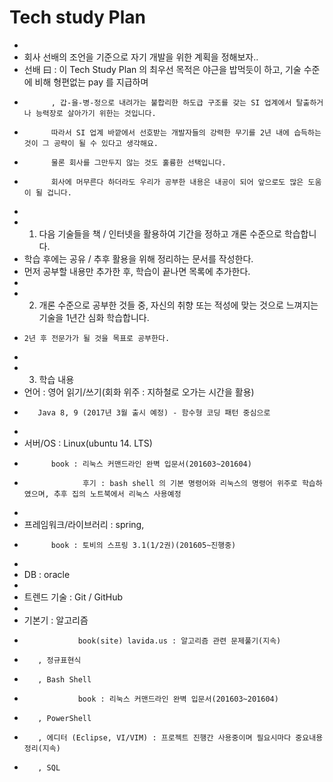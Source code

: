 # Tech study Plan
* 
* 회사 선배의 조언을 기준으로 자기 개발을 위한 계획을 정해보자..
* 선배 曰 : 이 Tech Study Plan 의 최우선 목적은 야근을 밥먹듯이 하고, 기술 수준에 비해 형편없는 pay 를 지급하며
*           , 갑-을-병-정으로 내려가는 불합리한 하도급 구조를 갖는 SI 업계에서 탈출하거나 능력장로 살아가기 위한는 것입니다.
*           따라서 SI 업계 바깥에서 선호받는 개발자들의 강력한 무기를 2년 내에 습득하는 것이 그 공략이 될 수 있다고 생각해요.
*           물론 회사를 그만두지 않는 것도 훌륭한 선택입니다. 
*           회사에 머무른다 하더라도 우리가 공부한 내용은 내공이 되어 앞으로도 많은 도움이 될 겁니다.
* 
* 1. 다음 기술들을 책 / 인터넷을 활용하여 기간을 정하고 개론 수준으로 학습합니다. 
*    학습 후에는 공유 / 추후 활용을 위해 정리하는 문서를 작성한다.
*    먼저 공부할 내용만 추가한 후, 학습이 끝나면 목록에 추가한다.
* 
* 2. 개론 수준으로 공부한 것들 중, 자신의 취향 또는 적성에 맞는 것으로 느껴지는 기술을 1년간 심화 학습합니다.
*     2년 후 전문가가 될 것을 목표로 공부한다.
* 
* 3. 학습 내용
* 언어 : 영어 읽기/쓰기(회화 위주 : 지하철로 오가는 시간을 활용)
*        Java 8, 9 (2017년 3월 출시 예정) - 함수형 코딩 패턴 중심으로
* 
* 서버/OS : Linux(ubuntu 14. LTS)
*           book : 리눅스 커맨드라인 완벽 입문서(201603~201604) 
*                  후기 : bash shell 의 기본 명령어와 리눅스의 명령어 위주로 학습하였으며, 추후 집의 노트북에서 리눅스 사용예정
* 
* 프레임워크/라이브러리 : spring, 
*           book : 토비의 스프링 3.1(1/2권)(201605~진행중)
*           
* DB : oracle
* 
* 트렌드 기술 : Git / GitHub
* 
* 기본기 : 알고리즘 
*                 book(site) lavida.us : 알고리즘 관련 문제풀기(지속)
*        , 정규표현식
*        , Bash Shell
*                 book : 리눅스 커맨드라인 완벽 입문서(201603~201604) 
*        , PowerShell
*        , 에디터 (Eclipse, VI/VIM) : 프로젝트 진행간 사용중이며 필요시마다 중요내용 정리(지속)
*        , SQL 
